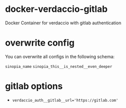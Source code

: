 # docker-verdaccio-gitlab
Docker Container for verdaccio with gitlab authentication

# overwrite config

You can overwrite all configs in the following schema:

`sinopia_name`
`sinopia_this__is_nested__even_deeper`

# gitlab options

 - `verdaccio_auth__gitlab__url='https://gitlab.com'`
